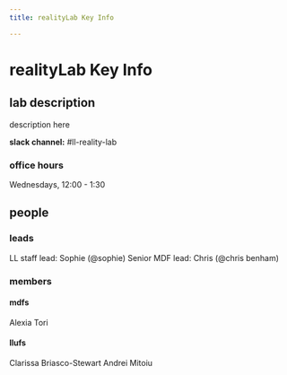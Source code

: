 ```yaml
---
title: realityLab Key Info

---
```


# realityLab Key Info


## lab description
description here

**slack channel:** #ll-reality-lab

### office hours
Wednesdays, 12:00 - 1:30

## people

### leads
LL staff lead: Sophie (@sophie)
Senior MDF lead: Chris (@chris benham)

### members

#### mdfs
Alexia
Tori

#### llufs

Clarissa Briasco-Stewart
Andrei Mitoiu